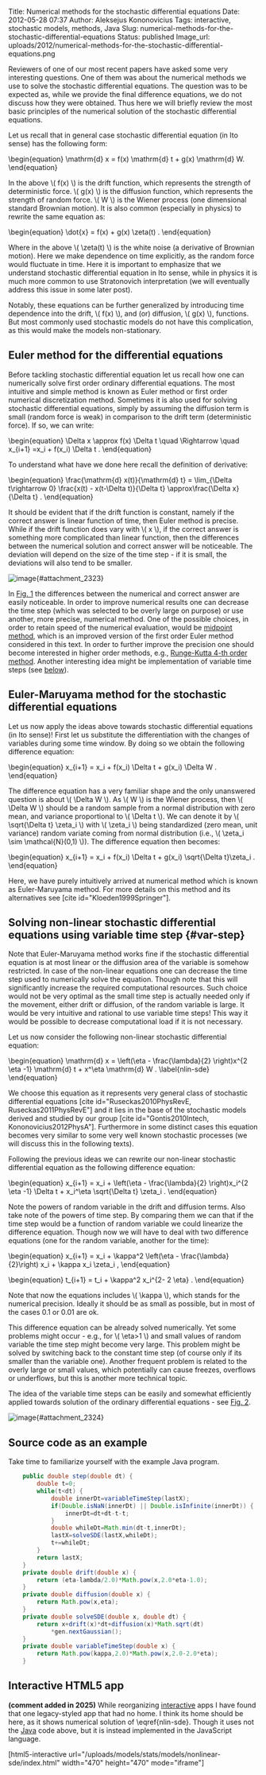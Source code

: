 Title: Numerical methods for the stochastic differential equations
Date: 2012-05-28 07:37
Author: Aleksejus Kononovicius
Tags: interactive, stochastic models, methods, Java
Slug: numerical-methods-for-the-stochastic-differential-equations
Status: published
Image_url: uploads/2012/numerical-methods-for-the-stochastic-differential-equations.png

Reviewers of one of our most recent papers have asked some very interesting
questions. One of them was about the numerical methods we use to solve the
stochastic differential equations.  The question was to be expected as,
while we provide the final difference equations, we do not discuss how they
were obtained. Thus here we will briefly review the most basic
principles of the numerical solution of the stochastic differential
equations.
<!--more-->

Let us recall that in general case stochastic differential equation (in Ito
sense) has the following form:

\begin{equation}
 \mathrm{d} x = f(x) \mathrm{d} t + g(x) \mathrm{d} W.
\end{equation}

In the above \\\( f(x) \\\) is the drift function, which represents the
strength of deterministic force. \\\( g(x) \\\) is the diffusion function,
which represents the strength of random force. \\\( W \\\) is the Wiener
process (one dimensional standard Brownian motion). It is also common
(especially in physics) to rewrite the same equation as:

\begin{equation}
 \dot{x} = f(x) + g(x) \zeta(t) .
\end{equation}

Where in the above \\\( \zeta(t) \\\) is the white noise (a derivative of
Brownian motion). Here we make dependence on time explicitly, as the random
force would fluctuate in time. Here it is important to emphasize that we
understand stochastic differential equation in Ito sense, while in physics
it is much more common to use Stratonovich interpretation (we will
eventually address this issue in some later post).

Notably, these equations can be further generalized by introducing time
dependence into the drift, \\\( f(x) \\\), and (or) diffusion, \\\( g(x)
\\\), functions. But most commonly used stochastic models do not have this
complication, as this would make the models non-stationary.

## Euler method for the differential equations

Before tackling stochastic differential equation let us recall how one
can numerically solve first order ordinary differential equations. The
most intuitive and simple method is known as Euler method or first order
numerical discretization method. Sometimes it is also used for solving
stochastic differential equations, simply by assuming the diffusion term is
small (random force is weak) in comparison to the drift term (deterministic
force). If so, we can write:

\begin{equation}
 \Delta x \approx f(x) \Delta t \quad \Rightarrow \quad x\_{i+1} =x\_i + f(x\_i) \Delta t .
\end{equation}

To understand what have we done here recall the definition of
derivative:

\begin{equation}
 \frac{\mathrm{d} x(t)}{\mathrm{d} t} = \lim\_{\Delta t\rightarrow 0} \frac{x(t) - x(t-\Delta t)}{\Delta t} \approx\frac{\Delta x}{\Delta t} .
\end{equation}

It should be evident that if the drift function is constant, namely if the
correct answer is linear function of time, then Euler method is precise.
While if the drift function does vary with \\\( x \\\), if the correct
answer is something more complicated than linear function, then the
differences between the numerical solution and correct answer will be
noticeable. The deviation will depend on the size of the time step - if it
is small, the deviations will also tend to be smaller.

![image]({static}/uploads/2012/num-methods-euler.png "Illustration of the Euler method applied towards
non-linear differential equation. Note that the numerical solution (red
dots) doesn't fully coincide with the correct answer (blue
curve)."){#attachment_2323}

In [Fig. 1](#attachment_2323) the differences between the numerical and
correct answer are easily noticeable. In order to improve numerical
results one can decrease the time step (which was selected to be overly
large on purpose) or use another, more precise, numerical method. One of the
possible choices, in order to retain speed of the numerical evaluation,
would be [midpoint
method](https://en.wikipedia.org/wiki/Midpoint_method "Read about the midpoint method on Wikipedia"),
which is an improved version of the first order Euler method considered
in this text. In order to further improve the precision one should
become interested in higher order methods, e.g., [Runge-Kutta 4-th order
method]({filename}/articles/2022/runge-kutta-4-order-method.md).
Another interesting idea might be implementation of variable time steps
(see [below](#var-step)).

## Euler-Maruyama method for the stochastic differential equations

Let us now apply the ideas above towards stochastic differential equations
(in Ito sense)! First let us substitute the differentiation with the changes
of variables during some time window. By doing so we obtain the following
difference equation:

\begin{equation}
 x\_{i+1} = x\_i + f(x\_i) \Delta t + g(x\_i) \Delta W .
\end{equation}

The difference equation has a very familiar shape and the only unanswered
question is about \\\( \Delta W \\\). As \\\( W \\\) is the Wiener process,
then \\\( \Delta W \\\) should be a random sample from a normal distribution
with zero mean, and variance proportional to \\\( \Delta t \\\). We can
denote it by \\\( \sqrt{\Delta t} \zeta\_i \\\) with \\\( \zeta\_i \\\)
being standardized (zero mean, unit variance) random variate coming from
normal distribution (i.e., \\\( \zeta\_i \sim \mathcal{N}(0,1) \\\)). The
difference equation then becomes:

\begin{equation}
 x\_{i+1} = x\_i + f(x\_i) \Delta t + g(x\_i) \sqrt{\Delta t}\zeta\_i .
\end{equation}

Here, we have purely intuitively arrived at numerical method which is known
as Euler-Maruyama method. For more details on this method and its
alternatives see [cite id="Kloeden1999Springer"].

## Solving non-linear stochastic differential equations using variable time step {#var-step}

Note that Euler-Maruyama method works fine if the stochastic
differential equation is at most linear or the diffusion area of the
variable is somehow restricted. In case of the non-linear equations one
can decrease the time step used to numerically solve the equation.
Though note that this will significantly increase the required computational
resources. Such choice would not be very optimal as the small time step
is actually needed only if the movement, either drift or diffusion, of
the random variable is large. It would be very intuitive and rational to
use variable time steps! This way it would be possible to decrease
computational load if it is not necessary.

Let us now consider the following non-linear stochastic differential
equation:

\begin{equation}
 \mathrm{d} x = \left(\eta - \frac{\lambda}{2} \right)x^{2 \eta -1} \mathrm{d} t + x^\eta \mathrm{d} W . \label{nlin-sde}
\end{equation}

We choose this equation as it represents very general class of
stochastic differential equations [cite id="Ruseckas2010PhysRevE,
Ruseckas2011PhysRevE"] and it lies in the base of the stochastic models
derived and studied by our group [cite id="Gontis2010Intech,
Kononovicius2012PhysA"]. Furthermore in some distinct cases this
equation becomes very similar to some very well known stochastic
processes (we will discuss this in the following texts).

Following the previous ideas we can rewrite our non-linear stochastic
differential equation as the following difference equation:

\begin{equation}
 x\_{i+1} = x\_i + \left(\eta - \frac{\lambda}{2} \right)x\_i^{2 \eta -1} \Delta t + x\_i^\eta \sqrt{\Delta t} \zeta\_i .
\end{equation}

Note the powers of random variable in the drift and diffusion terms.
Also take note of the powers of time step. By comparing them we can that
if the time step would be a function of random variable we could
linearize the difference equation. Though now we will have to deal with
two difference equations (one for the random variable, another for the
time):

\begin{equation}
 x\_{i+1} = x\_i + \kappa^2 \left(\eta - \frac{\lambda}{2}\right) x\_i + \kappa x\_i \zeta\_i ,
\end{equation}

\begin{equation}
 t\_{i+1} = t\_i + \kappa^2 x\_i^{2- 2 \eta} .
\end{equation}

Note that now the equations includes \\\(  \kappa \\\), which stands for
the numerical precision. Ideally it should be as small as possible, but
in most of the cases 0.1 or 0.01 are ok.

This difference equation can be already solved numerically. Yet some
problems might occur - e.g., for \\\(  \eta&gt;1 \\\) and small values of
random variable the time step might become very large. This problem
might be solved by switching back to the constant time step (of course
only if its smaller than the variable one). Another frequent problem is
related to the overly large or small values, which potentially can cause
freezes, overflows or underflows, but this is another more technical
topic.

The idea of the variable time steps can be easily and somewhat
efficiently applied towards solution of the ordinary differential
equations - see [Fig. 2](#attachment_2324).

![image]({static}/uploads/2012/numerical-methods-for-the-stochastic-differential-equations.png "Introducing variable time steps into the original Euler
method. Note that under similar conditions the agreement between
analytical and numerical solution is
improved."){#attachment_2324}

Source code as an example
-------------------------

Take time to familiarize yourself with the example Java program.

```java
    public double step(double dt) {
        double t=0;
        while(t<dt) {
            double innerDt=variableTimeStep(lastX);
            if(Double.isNaN(innerDt) || Double.isInfinite(innerDt)) {
                innerDt=dt+dt-t-t;
            }
            double whileDt=Math.min(dt-t,innerDt);
            lastX=solveSDE(lastX,whileDt);
            t+=whileDt;
        }
        return lastX;
    }
    private double drift(double x) {
        return (eta-lambda/2.0)*Math.pow(x,2.0*eta-1.0);
    }
    private double diffusion(double x) {
        return Math.pow(x,eta);
    }
    private double solveSDE(double x, double dt) {
        return x+drift(x)*dt+diffusion(x)*Math.sqrt(dt)
            *gen.nextGaussian();
    }
    private double variableTimeStep(double x) {
        return Math.pow(kappa,2.0)*Math.pow(x,2.0-2.0*eta);
    }
```

Interactive HTML5 app
---------------------

**(comment added in 2025)** While reorganizing
[interactive](/tag/interactive/) apps I have found that one legacy-styled
app that had no home. I think its home should be here, as it shows numerical
solution of \eqref{nlin-sde}. Though it uses not the [Java](/tag/java/) code
above, but it is instead implemented in the JavaScript language.

[html5-interactive
url="/uploads/models/stats/models/nonlinear-sde/index.html"
width="470" height="470" mode="iframe"]
